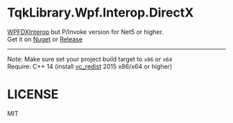 # TqkLibrary.Wpf.Interop.DirectX
[WPFDXInterop](https://github.com/microsoft/WPFDXInterop) but P/Invoke version for Net5 or higher.  
Get it on [Nuget](https://www.nuget.org/packages/TqkLibrary.Wpf.Interop.DirectX/) or [Release](https://github.com/tqk2811/TqkLibrary.Wpf.Interop.DirectX/releases)  

______________________

Note: Make sure set your project build target to `x86` or `x64`   
Require: C++ 14 (install [vc_redist](https://learn.microsoft.com/en-us/cpp/windows/latest-supported-vc-redist) 2015 x86/x64 or higher)  

# LICENSE
MIT